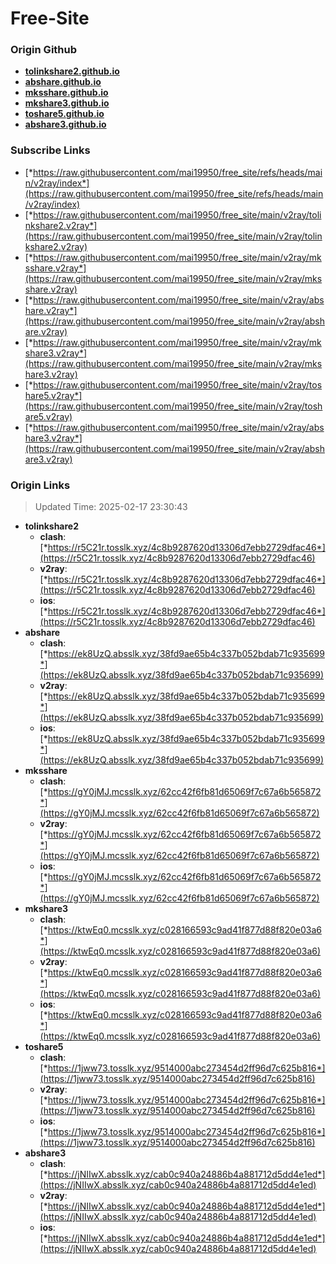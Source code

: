 # Free-Site

### Origin Github

- [**tolinkshare2.github.io**](https://github.com/tolinkshare2/tolinkshare2.github.io)
- [**abshare.github.io**](https://github.com/abshare/abshare.github.io)
- [**mksshare.github.io**](https://github.com/mksshare/mksshare.github.io)
- [**mkshare3.github.io**](https://github.com/mkshare3/mkshare3.github.io)
- [**toshare5.github.io**](https://github.com/toshare5/toshare5.github.io)
- [**abshare3.github.io**](https://github.com/abshare3/abshare3.github.io)

### Subscribe Links

- [*https://raw.githubusercontent.com/mai19950/free_site/refs/heads/main/v2ray/index*](https://raw.githubusercontent.com/mai19950/free_site/refs/heads/main/v2ray/index)
- [*https://raw.githubusercontent.com/mai19950/free_site/main/v2ray/tolinkshare2.v2ray*](https://raw.githubusercontent.com/mai19950/free_site/main/v2ray/tolinkshare2.v2ray)
- [*https://raw.githubusercontent.com/mai19950/free_site/main/v2ray/mksshare.v2ray*](https://raw.githubusercontent.com/mai19950/free_site/main/v2ray/mksshare.v2ray)
- [*https://raw.githubusercontent.com/mai19950/free_site/main/v2ray/abshare.v2ray*](https://raw.githubusercontent.com/mai19950/free_site/main/v2ray/abshare.v2ray)
- [*https://raw.githubusercontent.com/mai19950/free_site/main/v2ray/mkshare3.v2ray*](https://raw.githubusercontent.com/mai19950/free_site/main/v2ray/mkshare3.v2ray)
- [*https://raw.githubusercontent.com/mai19950/free_site/main/v2ray/toshare5.v2ray*](https://raw.githubusercontent.com/mai19950/free_site/main/v2ray/toshare5.v2ray)
- [*https://raw.githubusercontent.com/mai19950/free_site/main/v2ray/abshare3.v2ray*](https://raw.githubusercontent.com/mai19950/free_site/main/v2ray/abshare3.v2ray)

### Origin Links

> Updated Time: 2025-02-17 23:30:43

- **tolinkshare2**
  - **clash**: [*https://r5C21r.tosslk.xyz/4c8b9287620d13306d7ebb2729dfac46*](https://r5C21r.tosslk.xyz/4c8b9287620d13306d7ebb2729dfac46)
  - **v2ray**: [*https://r5C21r.tosslk.xyz/4c8b9287620d13306d7ebb2729dfac46*](https://r5C21r.tosslk.xyz/4c8b9287620d13306d7ebb2729dfac46)
  - **ios**: [*https://r5C21r.tosslk.xyz/4c8b9287620d13306d7ebb2729dfac46*](https://r5C21r.tosslk.xyz/4c8b9287620d13306d7ebb2729dfac46)
- **abshare**
  - **clash**: [*https://ek8UzQ.absslk.xyz/38fd9ae65b4c337b052bdab71c935699*](https://ek8UzQ.absslk.xyz/38fd9ae65b4c337b052bdab71c935699)
  - **v2ray**: [*https://ek8UzQ.absslk.xyz/38fd9ae65b4c337b052bdab71c935699*](https://ek8UzQ.absslk.xyz/38fd9ae65b4c337b052bdab71c935699)
  - **ios**: [*https://ek8UzQ.absslk.xyz/38fd9ae65b4c337b052bdab71c935699*](https://ek8UzQ.absslk.xyz/38fd9ae65b4c337b052bdab71c935699)
- **mksshare**
  - **clash**: [*https://gY0jMJ.mcsslk.xyz/62cc42f6fb81d65069f7c67a6b565872*](https://gY0jMJ.mcsslk.xyz/62cc42f6fb81d65069f7c67a6b565872)
  - **v2ray**: [*https://gY0jMJ.mcsslk.xyz/62cc42f6fb81d65069f7c67a6b565872*](https://gY0jMJ.mcsslk.xyz/62cc42f6fb81d65069f7c67a6b565872)
  - **ios**: [*https://gY0jMJ.mcsslk.xyz/62cc42f6fb81d65069f7c67a6b565872*](https://gY0jMJ.mcsslk.xyz/62cc42f6fb81d65069f7c67a6b565872)
- **mkshare3**
  - **clash**: [*https://ktwEq0.mcsslk.xyz/c028166593c9ad41f877d88f820e03a6*](https://ktwEq0.mcsslk.xyz/c028166593c9ad41f877d88f820e03a6)
  - **v2ray**: [*https://ktwEq0.mcsslk.xyz/c028166593c9ad41f877d88f820e03a6*](https://ktwEq0.mcsslk.xyz/c028166593c9ad41f877d88f820e03a6)
  - **ios**: [*https://ktwEq0.mcsslk.xyz/c028166593c9ad41f877d88f820e03a6*](https://ktwEq0.mcsslk.xyz/c028166593c9ad41f877d88f820e03a6)
- **toshare5**
  - **clash**: [*https://1jww73.tosslk.xyz/9514000abc273454d2ff96d7c625b816*](https://1jww73.tosslk.xyz/9514000abc273454d2ff96d7c625b816)
  - **v2ray**: [*https://1jww73.tosslk.xyz/9514000abc273454d2ff96d7c625b816*](https://1jww73.tosslk.xyz/9514000abc273454d2ff96d7c625b816)
  - **ios**: [*https://1jww73.tosslk.xyz/9514000abc273454d2ff96d7c625b816*](https://1jww73.tosslk.xyz/9514000abc273454d2ff96d7c625b816)
- **abshare3**
  - **clash**: [*https://jNIIwX.absslk.xyz/cab0c940a24886b4a881712d5dd4e1ed*](https://jNIIwX.absslk.xyz/cab0c940a24886b4a881712d5dd4e1ed)
  - **v2ray**: [*https://jNIIwX.absslk.xyz/cab0c940a24886b4a881712d5dd4e1ed*](https://jNIIwX.absslk.xyz/cab0c940a24886b4a881712d5dd4e1ed)
  - **ios**: [*https://jNIIwX.absslk.xyz/cab0c940a24886b4a881712d5dd4e1ed*](https://jNIIwX.absslk.xyz/cab0c940a24886b4a881712d5dd4e1ed)
